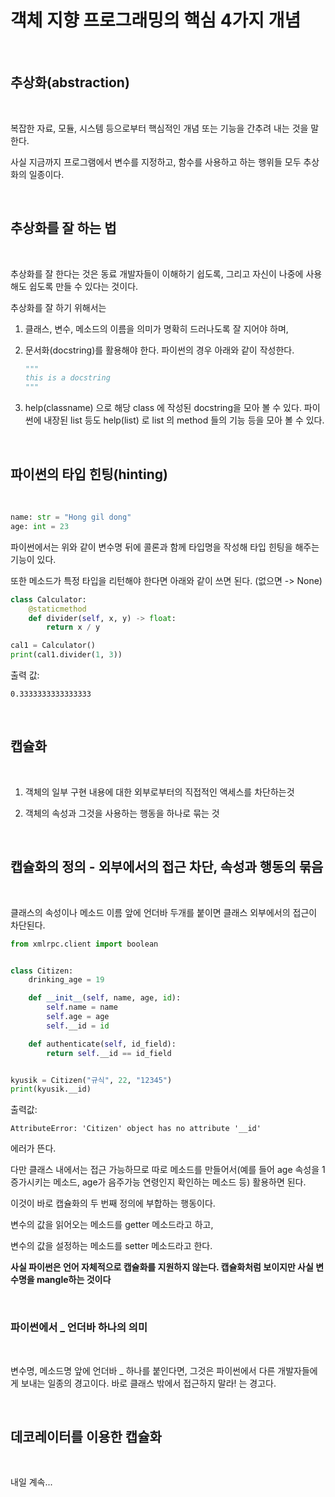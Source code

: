 # 객체 지향 프로그래밍의 핵심 4가지 개념
<br>

## 추상화(abstraction)
<br>

복잡한 자료, 모듈, 시스템 등으로부터 핵심적인 개념 또는 기능을 간추려 내는 것을 말한다.

사실 지금까지 프로그램에서 변수를 지정하고, 함수를 사용하고 하는 행위들 모두 추상화의 일종이다.

<br>

## 추상화를 잘 하는 법
<br>

추상화를 잘 한다는 것은 동료 개발자들이 이해하기 쉽도록, 그리고 자신이 나중에 사용해도 쉽도록 만들 수 있다는 것이다.

추상화를 잘 하기 위해서는

1. 클래스, 변수, 메소드의 이름을 의미가 명확히 드러나도록 잘 지어야 하며,

2. 문서화(docstring)를 활용해야 한다.
파이썬의 경우 아래와 같이 작성한다.
    ```python
    """
    this is a docstring
    """
    ```

3. help(classname) 으로 해당 class 에 작성된 docstring을 모아 볼 수 있다. 파이썬에 내장된 list 등도 help(list) 로 list 의 method 들의 기능 등을 모아 볼 수 있다.

<br>

## 파이썬의 타입 힌팅(hinting)
<br>

```python
name: str = "Hong gil dong"
age: int = 23
```

파이썬에서는 위와 같이 변수명 뒤에 콜론과 함께 타입명을 작성해 타입 힌팅을 해주는 기능이 있다.

또한 메소드가 특정 타입을 리턴해야 한다면 아래와 같이 쓰면 된다. (없으면 -> None)

```python
class Calculator:
    @staticmethod
    def divider(self, x, y) -> float:
        return x / y

cal1 = Calculator()
print(cal1.divider(1, 3))
```

출력 값:
```
0.3333333333333333
```

<br>

## 캡슐화
<br>

1. 객체의 일부 구현 내용에 대한 외부로부터의 직접적인 액세스를 차단하는것

2. 객체의 속성과 그것을 사용하는 행동을 하나로 묶는 것

<br>

## 캡슐화의 정의 - 외부에서의 접근 차단, 속성과 행동의 묶음
<br>

클래스의 속성이나 메소드 이름 앞에 언더바 두개를 붙이면 클래스 외부에서의 접근이 차단된다.

```python
from xmlrpc.client import boolean


class Citizen:
    drinking_age = 19

    def __init__(self, name, age, id):
        self.name = name
        self.age = age
        self.__id = id

    def authenticate(self, id_field):
        return self.__id == id_field


kyusik = Citizen("규식", 22, "12345")
print(kyusik.__id)
```

출력값:
```
AttributeError: 'Citizen' object has no attribute '__id'
```
에러가 뜬다.

다만 클래스 내에서는 접근 가능하므로 따로 메소드를 만들어서(예를 들어 age 속성을 1 증가시키는 메소드, age가 음주가능 연령인지 확인하는 메소드 등) 활용하면 된다.

이것이 바로 캡슐화의 두 번째 정의에 부합하는 행동이다.

변수의 값을 읽어오는 메소드를 getter 메소드라고 하고, 

변수의 값을 설정하는 메소드를 setter 메소드라고 한다.

**사실 파이썬은 언어 자체적으로 캡슐화를 지원하지 않는다. 캡슐화처럼 보이지만 사실 변수명을 mangle하는 것이다**

<br>

### 파이썬에서 _ 언더바 하나의 의미
<br>

변수명, 메소드명 앞에 언더바 _  하나를 붙인다면, 그것은 파이썬에서 다른 개발자들에게 보내는 일종의 경고이다. 바로 클래스 밖에서 접근하지 말라! 는 경고다.

<br>

## 데코레이터를 이용한 캡슐화
<br>

내일 계속...
